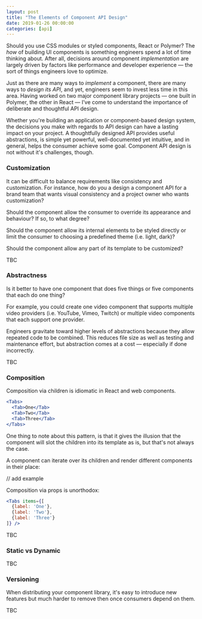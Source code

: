 ```yaml
---
layout: post
title: "The Elements of Component API Design"
date: 2019-01-26 00:00:00
categories: [api]
---
```


Should you use CSS modules or styled components, React or Polymer? The _how_ of building UI components is something engineers spend a lot of time thinking about. After all, decisions around component _implementation_ are largely driven by factors like performance and developer experience — the sort of things engineers love to optimize.

Just as there are many ways to _implement_ a component, there are many ways to _design its API_, and yet, engineers seem to invest less time in this area. Having worked on two major component library projects — one built in Polymer, the other in React — I’ve come to understand the importance of deliberate and thoughtful API design.

Whether you're building an application or component-based design system, the decisions you make with regards to API design can have a lasting impact on your project. A thoughtfully designed API provides useful abstractions, is simple yet powerful, well-documented yet intuitive, and in general, helps the consumer achieve some goal. Component API design is not without it's challenges, though.

### Customization

It can be difficult to balance requirements like consistency and customization. For instance, how do you a design a component API for a brand team that wants visual consistency and a project owner who wants customization?

Should the component allow the consumer to override its appearance and behaviour? If so, to what degree?

Should the component allow its internal elements to be styled directly or limit the consumer to choosing a predefined theme (i.e. light, dark)?

Should the component allow any part of its template to be customized?

TBC

### Abstractness

Is it better to have one component that does five things or five components that each do one thing? 

For example, you could create one video component that supports multiple video providers (i.e. YouTube, Vimeo, Twitch) or multiple video components that each support one provider.

Engineers gravitate toward higher levels of abstractions because they allow repeated code to be combined. This reduces file size as well as testing and maintenance effort, but abstraction comes at a cost — especially if done incorrectly.

TBC

### Composition

Composition via children is idiomatic in React and web components.

```jsx
<Tabs>
  <Tab>One</Tab>
  <Tab>Two</Tab>
  <Tab>Three</Tab>
</Tabs>
```

One thing to note about this pattern, is that it gives the illusion that the component will slot the children into its template as is, but that's not always the case.

A component can iterate over its children and render different components in their place:

// add example



Composition via props is unorthodox:

```jsx
<Tabs items={[
  {label: 'One'},
  {label: 'Two'},
  {label: 'Three'}
]} />
```

TBC

### Static vs Dynamic

TBC

### Versioning

When distributing your component library, it's easy to introduce new features but much harder to remove then once consumers depend on them.

TBC


<!--
### Boolean vs Enum

TBC


### What is a Component API?

For a component to be useful, it needs to expose an API. The API allows the consumer to control and interact with the component. The API has inputs — props, children, events, and methods — and outputs — rendered UI, events, callbacks, and side effects.


#### Props or attributes
What props or attributes does the component accept? What types?

#### Children
What children does the component accept? What types, how many, does order matter?

#### Instance methods
Does the component expose instance methods? This is idiomatic for web components but unheard of in React.

#### Callbacks or events

#### Rendered UI
What UI elements can the user interact with? Buttons, text inputs, drop down menus — these are all part of the component's API.

The design of a component's API has huge implications for the consumer:

A well designed API is intuitive.

#### Encapsulation
A well designed API hides complexity without restricting the consumer from achieving their goal. Compare these two car interiors.

![BMW Interior]({{ site.baseurl }}/images/bmw-interior.jpg)

![Tesla Interior]({{ site.baseurl }}/images/tesla-interior.jpg)

The BMW exposes complexity which makes its interface feel overwhelming. In contrast, the Tesla — which has more capabilities than the BMW —  hides complexity behind its touch screen which makes its interface feel less intimidating.

A well designed component API is flexible in that it can be configured and used in different places without the exposing too many options as to overwhelm the consumer.





### Component API Characteristics

#### Encapsulation
Does the component hide its implementation details or expose them in some way?

Does the component have external dependencies that are not bundled with the component?

#### Flexibility
Can the component be reused in different ways and in different places?

Can the theme be customized?

Does the component support dependency injection?

Flexibility makes a component more powerful but often comes at the cost of additional complexity.

#### Simplicity


#### Consistency
Are property names consistent?


How about across the whole system?

#### Ergonomics

Do you have to constantly reference the documentation or can you intuit other properties of the API?



### API surface area

A component exposes a certain amount of API surface area.

The more surface area is exposed, the more complex the API becomes and consequently the more testing is required.

Finding the right balance is difficult.


```jsx
<Tabs />
```

```jsx
<Tabs items={[
  {label: 'One'},
  {label: 'Two'},
  {label: 'Three'}
]} />
```

```jsx
<Tabs>
  <Tab>One</Tab>
  <Tab>Two</Tab>
  <Tab>Three</Tab>
</Tabs>
```




 -->
